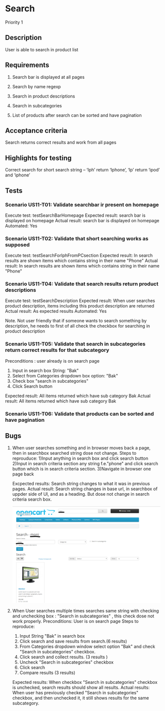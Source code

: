 # Search 
Priority 1
## Description 
User is able to search in product list
## Requirements
1)	Search bar is displayed at all pages

2)	Search by name regexp

3)	Search in product descriptions

4)	Search in subcategories

5)	List of products after search can be sorted and have pagination

## Acceptance criteria
Search returns correct results and work from all pages
## Highlights for testing
Correct search for short search string – ‘Iph’ return ‘Iphone’, ‘Ip’ return ‘ipod’ and ‘iphone’

## Tests
### Scenario US11-T01: Validate searchbar ir present on homepage
Execute test: testSearchBarHomepage
Expected result: search bar is displayed on homepage
Actual result: search bar is displayed on homepage
Automated: Yes

### Scenario US11-T02: Validate that short searching works as supposed 
Execute test: testSearchForIphFromPCsection
Expected result: In search results are shown items which contains string in their name "Phone"
Actual result: In search results are shown items which contains string in their name "Phone"


### Scenario US11-T04: Validate that search results return product descriptions
Execute test: testSearchDescription
Expected result: When user searches product description, items including this product description are returned
Actual result: As expected results
Automated: Yes

Note. Not user friendly that if someone wants to search something by description, he needs to first of all check the checkbox for searching in product description


### Scenario US11-T05: Validate that search in subcategories return correct results for that subcategory
Preconditions : user already is on search page
1) Input in search box String: "Bak"
2) Select from Categories dropdown box option: "Bak"
3) Check box "search in subcategories"
3) Click Search button 

Expected result: All items returned which have sub category Bak
Actual result: All items returned which have sub category Bak



### Scenario US11-T06: Validate that products can be sorted and have pagination

## Bugs
1) When user searches something and in browser moves back a page, then in searchbox searched string dose not change.
    Steps to reprouduce:
    1)Input anything in search box and click search button
    2)Input in search criteria section any string f.e."phone" and click search button which is in search criteria section.
    3)Navigate in browser one page back

    Excpected results: Search string changes to what it was in previous pages.
    Actual result: Search string changes in base url, in searchbox of uppder side of UI, and as a heading. But dose not change in search criteria search box.

    ![Bug 1.](Images/US11_Bug_1.PNG?raw=true "")

       
2) When User searches multiple times searches same string with checking and unchecking box : "Search in subcategories" , this check dose not work properly.
    Preconditions: User is on search page
    Steps to reproduce:
    1) Input String "Bak" in search box
    2) Click search and save results from search.(6 results)
    2) From Categories dropdown window select option "Bak" and check "Search in subcategories" checkbox.
    3) Click search and collect results. (3 results )
    4) Uncheck "Search in subcategories" checkbox
    5) Click search
    6) Compare results (3 results)
    
    Expected results: When checkbox "Search in subcategories" checkbox is unchecked, search results should show all results.
    Actual results: When user has previously checked "Search in subcategories" checkbox, and then unchecked it, it still shows
    results for the same subcategory.